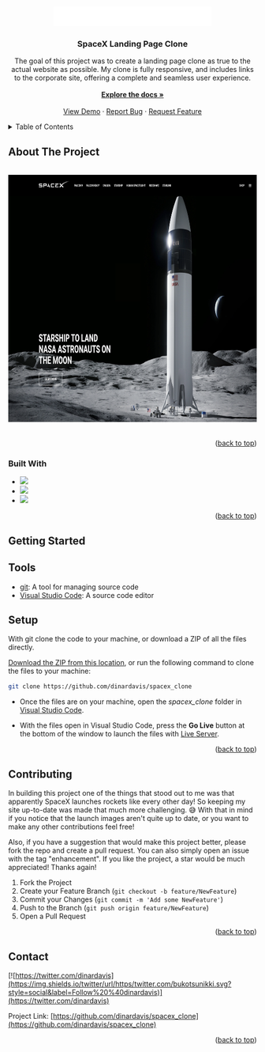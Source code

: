 <!-- PROJECT LOGO -->
<br />
<div align="center">
  <a href="https://github.com/dinardavis/spacex_clone">
    <img src="imgs/spacex.png" alt="SpaceX Logo" height="40">
  </a>

<h3 align="center">SpaceX Landing Page Clone</h3>

  <p align="center">
    The goal of this project was to create a landing page clone as true to the actual website as possible. My clone is fully responsive, and includes links to the corporate site, offering a complete and seamless user experience.
    <br />
    <br />
    <a href="https://github.com/dinardavis/spacex_clone"><strong>Explore the docs »</strong></a>
    <br />
    <br />
    <a href="https://dinardavis.github.io/spacex_clone/">View Demo</a>
    ·
    <a href="https://github.com/dinardavis/spacex_clone/issues">Report Bug</a>
    ·
    <a href="https://github.com/dinardavis/spacex_clone/issues">Request Feature</a>
  </p>
</div>



<!-- TABLE OF CONTENTS -->
<details>
  <summary>Table of Contents</summary>
  <ol>
    <li>
      <a href="#about-the-project">About The Project</a>
      <ul>
        <li><a href="#built-with">Built With</a></li>
      </ul>
    </li>
    <li>
      <a href="#getting-started">Getting Started</a>
      <ul>
        <li><a href="#tools">Tools</a></li>
        <li><a href="#setup">Setup</a></li>
      </ul>
    </li>
    <li><a href="#contributing">Contributing</a></li>
    <li><a href="#contact">Contact</a></li>
  </ol>
</details>



<!-- ABOUT THE PROJECT -->
## About The Project

<br />

<div align="center">
  <img src="imgs/spacex_thumbnail.png" alt="Project Thumbnail" height="500">
</div>

<br />

<p align="right">(<a href="#readme-top">back to top</a>)</p>



### Built With

* <img src="https://img.shields.io/badge/JavaScript-323330?style=for-the-badge&logo=javascript&logoColor=F7DF1E" /> 
* <img src="https://img.shields.io/badge/HTML5-E34F26?style=for-the-badge&logo=html5&logoColor=white" />
* <img src="https://img.shields.io/badge/CSS3-1572B6?style=for-the-badge&logo=css3&logoColor=white" />

<p align="right">(<a href="#readme-top">back to top</a>)</p>



<!-- GETTING STARTED -->
## Getting Started

## Tools

* [git](https://git-scm.com/downloads): A tool for managing source code
* [Visual Studio Code](https://code.visualstudio.com/): A source code editor

## Setup

With git clone the code to your machine, or download a ZIP of all the files directly.

[Download the ZIP from this location](https://github.com/dinardavis/spacex_clone), or run the following command to clone the files to your machine:

```bash
git clone https://github.com/dinardavis/spacex_clone
```
* Once the files are on your machine, open the _spacex_clone_ folder in [Visual Studio Code](https://code.visualstudio.com/).

* With the files open in Visual Studio Code, press the **Go Live** button at the bottom of the window to launch the files with [Live Server](https://marketplace.visualstudio.com/items?itemName=ritwickdey.LiveServer).

<p align="right">(<a href="#readme-top">back to top</a>)</p>


<!-- CONTRIBUTING -->
## Contributing

In building this project one of the things that stood out to me was that apparently SpaceX launches rockets like every other day! So keeping my site up-to-date was made that much more challenging. :sweat_smile: With that in mind if you notice that the launch images aren't quite up to date, or you want to make any other contributions feel free!

Also, if you have a suggestion that would make this project better, please fork the repo and create a pull request. You can also simply open an issue with the tag "enhancement".
If you like the project, a star would be much appreciated! Thanks again!

1. Fork the Project
2. Create your Feature Branch (`git checkout -b feature/NewFeature`)
3. Commit your Changes (`git commit -m 'Add some NewFeature'`)
4. Push to the Branch (`git push origin feature/NewFeature`)
5. Open a Pull Request

<p align="right">(<a href="#readme-top">back to top</a>)</p>


<!-- CONTACT -->
## Contact

[![https://twitter.com/dinardavis](https://img.shields.io/twitter/url/https/twitter.com/bukotsunikki.svg?style=social&label=Follow%20%40dinardavis)](https://twitter.com/dinardavis)

Project Link: [https://github.com/dinardavis/spacex_clone](https://github.com/dinardavis/spacex_clone)

<p align="right">(<a href="#readme-top">back to top</a>)</p>
